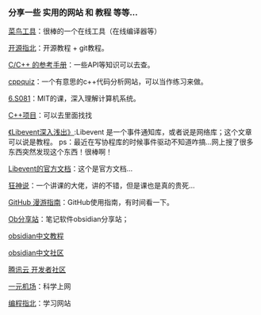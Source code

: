 
### 分享一些 实用的网站 和 教程 等等...

[菜鸟工具](https://c.runoob.com/compile/)：很棒的一个在线工具（在线编译器等）

[开源指北](https://oschina.gitee.io/opensource-guide/)：开源教程 + git教程。

[C/C++ 的参考手册](https://zh.cppreference.com/w/%E9%A6%96%E9%A1%B5)：一些API等知识可以去查。

[cppquiz](https://cppquiz.org/quiz/question/1)：一个有意思的c++代码分析网站，可以当作练习来做。

[6.S081](https://pdos.csail.mit.edu/6.828/2020/schedule.html)：MIT的课，深入理解计算机系统。

[C++项目](https://www.zhihu.com/question/280881677/answer/1667822681)：可以去里面找找

[《Libevent深入浅出》](https://github.com/aceld/libevent):Libevent 是一个事件通知库，或者说是网络库；这个文章可以说是教程。
ps：最近在写协程库的时候事件驱动不知道咋搞...网上搜了很多东西突然发现这个东西！很棒啊！

[Libevent的官方文档](https://libevent.org/?spm=a2c6h.12873639.article-detail.5.22f43f11KWJatS)：这个是官方文档...

[狂神说](https://www.kuangstudy.com/)：一个讲课的大佬，讲的不错，但是课也是真的贵死...

[GitHub 漫游指南](https://github.phodal.com/#/chapter/Github%E6%BC%AB%E6%B8%B8%E6%8C%87%E5%8D%97)：GitHub使用指南，有时间看一下。

[Ob分享站](https://www.wolai.com/5ToMTMdDZGuDBVq4oQxc81)：笔记软件obsidian分享站；

[obsidian中文教程](https://publish.obsidian.md/chinesehelp/01+2021%E6%96%B0%E6%95%99%E7%A8%8B/2021%E5%B9%B4%E6%96%B0%E6%95%99%E7%A8%8B)

[obsidian中文社区](https://forum-zh.obsidian.md/)

[腾讯云 开发者社区](https://cloud.tencent.com/developer)

[一元机场](https://xn--4gq62f52gdss.com/#/login)：科学上网

[编程指北](https://csguide.cn/)：学习网站

[]()

[]()

[]()

[]()

[]()

[]()

[]()

[]()
